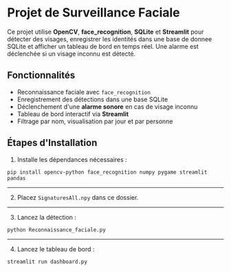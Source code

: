 # Projet de Surveillance Faciale

Ce projet utilise **OpenCV**, **face_recognition**, **SQLite** et **Streamlit** pour détecter des visages, enregistrer les identités dans une base de donnee SQLite et afficher un tableau de bord en temps réel. Une alarme est déclenchée si un visage inconnu est détecté.


## Fonctionnalités

- Reconnaissance faciale avec `face_recognition`
- Enregistrement des détections dans une base SQLite
- Déclenchement d'une **alarme sonore** en cas de visage inconnu
- Tableau de bord interactif via **Streamlit**
- Filtrage par nom, visualisation par jour et par personne


## Étapes d'Installation

1. Installe les dépendances nécessaires :

`pip install opencv-python face_recognition numpy pygame streamlit pandas`

---------

2. Placez `SignaturesAll.npy` dans ce dossier.

---------

3. Lancez la détection :

`python Reconnaissance_faciale.py`

---------

4. Lancez le tableau de bord :

`streamlit run dashboard.py`